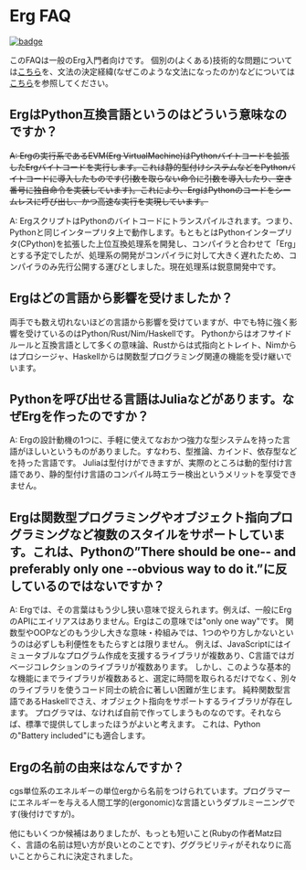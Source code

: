 # Erg FAQ

[![badge](https://img.shields.io/endpoint.svg?url=https%3A%2F%2Fgezf7g7pd5.execute-api.ap-northeast-1.amazonaws.com%2Fdefault%2Fsource_up_to_date%3Fowner%3Derg-lang%26repos%3Derg%26ref%3Dmain%26path%3Ddoc/EN/faq_general.md%26commit_hash%3D521426cba21ed8b6eae5aff965dd14ef99af1228)](https://gezf7g7pd5.execute-api.ap-northeast-1.amazonaws.com/default/source_up_to_date?owner=erg-lang&repos=erg&ref=main&path=doc/EN/faq_general.md&commit_hash=521426cba21ed8b6eae5aff965dd14ef99af1228)

このFAQは一般のErg入門者向けです。
個別の(よくある)技術的な問題については[こちら](./faq_technical.md)を、文法の決定経緯(なぜこのような文法になったのか)などについては
[こちら](./dev_guide/why.md)を参照してください。

## ErgはPython互換言語というのはどういう意味なのですか？

~~A: Ergの実行系であるEVM(Erg VirtualMachine)はPythonバイトコードを拡張したErgバイトコードを実行します。これは静的型付けシステムなどをPythonバイトコードに導入したものです(引数を取らない命令に引数を導入したり、空き番号に独自命令を実装しています)。これにより、ErgはPythonのコードをシームレスに呼び出し、かつ高速な実行を実現しています。~~

A: ErgスクリプトはPythonのバイトコードにトランスパイルされます。つまり、Pythonと同じインタープリタ上で動作します。もともとはPythonインタープリタ(CPython)を拡張した上位互換処理系を開発し、コンパイラと合わせて「Erg」とする予定でしたが、処理系の開発がコンパイラに対して大きく遅れたため、コンパイラのみ先行公開する運びとしました。現在処理系は鋭意開発中です。

## Ergはどの言語から影響を受けましたか？

両手でも数え切れないほどの言語から影響を受けていますが、中でも特に強く影響を受けているのはPython/Rust/Nim/Haskellです。
Pythonからはオフサイドルールと互換言語として多くの意味論、Rustからは式指向とトレイト、Nimからはプロシージャ、Haskellからは関数型プログラミング関連の機能を受け継いでいます。

## Pythonを呼び出せる言語はJuliaなどがあります。なぜErgを作ったのですか？

A: Ergの設計動機の1つに、手軽に使えてなおかつ強力な型システムを持った言語がほしいというものがありました。すなわち、型推論、カインド、依存型などを持った言語です。
Juliaは型付けができますが、実際のところは動的型付け言語であり、静的型付け言語のコンパイル時エラー検出というメリットを享受できません。

## Ergは関数型プログラミングやオブジェクト指向プログラミングなど複数のスタイルをサポートしています。これは、Pythonの”There should be one-- and preferably only one --obvious way to do it.”に反しているのではないですか？

A: Ergでは、その言葉はもう少し狭い意味で捉えられます。例えば、一般にErgのAPIにエイリアスはありません。Ergはこの意味では"only one way"です。
関数型やOOPなどのもう少し大きな意味・枠組みでは、1つのやり方しかないというのは必ずしも利便性をもたらすとは限りません。
例えば、JavaScriptにはイミュータブルなプログラム作成を支援するライブラリが複数あり、C言語ではガベージコレクションのライブラリが複数あります。
しかし、このような基本的な機能にまでライブラリが複数あると、選定に時間を取られるだけでなく、別々のライブラリを使うコード同士の統合に著しい困難が生じます。
純粋関数型言語であるHaskellでさえ、オブジェクト指向をサポートするライブラリが存在します。
プログラマは、なければ自前で作ってしまうものなのです。それならば、標準で提供してしまったほうがよいと考えます。
これは、Pythonの"Battery included"にも適合します。

## Ergの名前の由来はなんですか？

cgs単位系のエネルギーの単位ergから名前をつけられています。プログラマーにエネルギーを与える人間工学的(ergonomic)な言語というダブルミーニングです(後付けですが)。

他にもいくつか候補はありましたが、もっとも短いこと(Rubyの作者Matz曰く、言語の名前は短い方が良いとのことです)、ググラビリティがそれなりに高いことからこれに決定されました。
